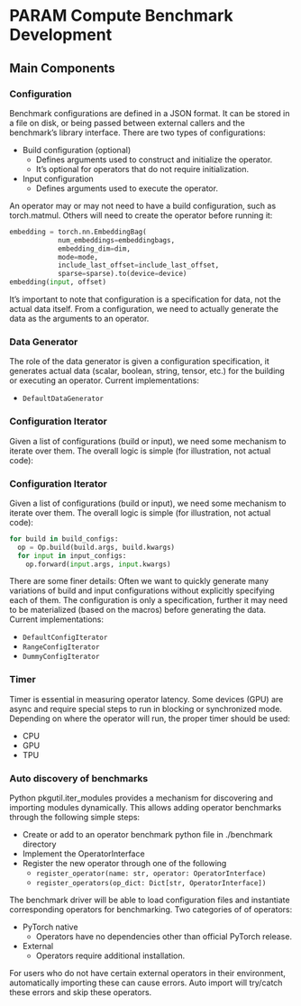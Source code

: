# PARAM Compute Benchmark Development

## Main Components

### Configuration
Benchmark configurations are defined in a JSON format. It can be stored in a file on disk, or being passed between external callers and the benchmark’s library interface. There are two types of configurations:
* Build configuration (optional)
  * Defines arguments used to construct and initialize the operator.
  * It’s optional for operators that do not require initialization.
* Input configuration
  * Defines arguments used to execute the operator.

An operator may or may not need to have a build configuration, such as torch.matmul. Others will need to create the operator before running it:

```python
embedding = torch.nn.EmbeddingBag(
            num_embeddings=embeddingbags,
            embedding_dim=dim,
            mode=mode,
            include_last_offset=include_last_offset,
            sparse=sparse).to(device=device)
embedding(input, offset)
```

It’s important to note that configuration is a specification for data, not the actual data itself. From a configuration, we need to actually generate the data as the arguments to an operator.

### Data Generator
The role of the data generator is given a configuration specification, it generates actual data (scalar, boolean, string, tensor, etc.) for the building or executing an operator. Current implementations:
* `DefaultDataGenerator`

### Configuration Iterator
Given a list of configurations (build or input), we need some mechanism to iterate over them. The overall logic is simple (for illustration, not actual code):

### Configuration Iterator
Given a list of configurations (build or input), we need some mechanism to iterate over them. The overall logic is simple (for illustration, not actual code):

```python
for build in build_configs:
  op = Op.build(build.args, build.kwargs)
  for input in input_configs:
    op.forward(input.args, input.kwargs)
```

There are some finer details:
Often we want to quickly generate many variations of build and input configurations without explicitly specifying each of them.
The configuration is only a specification, further it may need to be materialized (based on the macros) before generating the data.
Current implementations:
* `DefaultConfigIterator`
* `RangeConfigIterator`
* `DummyConfigIterator`

### Timer
Timer is essential in measuring operator latency. Some devices (GPU) are async and require special steps to run in blocking or synchronized mode. Depending on where the operator will run, the proper timer should be used:
* CPU
* GPU
* TPU

### Auto discovery of benchmarks
Python pkgutil.iter_modules provides a mechanism for discovering and importing modules dynamically. This allows adding operator benchmarks through the following simple steps:
* Create or add to an operator benchmark python file in ./benchmark directory
* Implement the OperatorInterface
* Register the new operator through one of the following
  * `register_operator(name: str, operator: OperatorInterface)`
  * `register_operators(op_dict: Dict[str, OperatorInterface])`

The benchmark driver will be able to load configuration files and instantiate corresponding operators for benchmarking. Two categories of of operators:
* PyTorch native
  * Operators have no dependencies other than official PyTorch release.
* External
  * Operators require additional installation.

For users who do not have certain external operators in their environment, automatically importing these can cause errors. Auto import will try/catch these errors and skip these operators.

